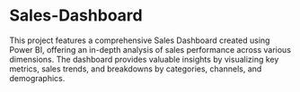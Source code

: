 # Sales-Dashboard
This project features a comprehensive Sales Dashboard created using Power BI, offering an in-depth analysis of sales performance across various dimensions. The dashboard provides valuable insights by visualizing key metrics, sales trends, and breakdowns by categories, channels, and demographics.
